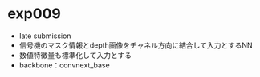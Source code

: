 # exp009

- late submission
- 信号機のマスク情報とdepth画像をチャネル方向に結合して入力とするNN
- 数値特徴量も標準化して入力とする
- backbone：convnext_base
